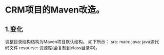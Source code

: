 # CRM项目的Maven改造。

## 1.变化
调整目录结构结构为Maven项目默认结构。
如下所示：
src:
	main:
		java:  java源代码文件
		resourse: 资源库(会复制到class目录中)。
